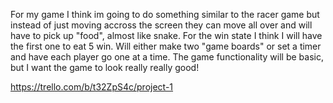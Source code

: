For my game I think im going to do something similar to the racer game but instead of just moving accross the screen they can move all over and will have to pick up "food", almost like snake. For the win state I think I will have the first one to eat 5 win. Will either make two "game boards"
or set a timer and have each player go one at a time. The game functionality will be basic, but I want the game to look really really good!


https://trello.com/b/t32ZpS4c/project-1

















